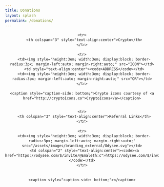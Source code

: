 ```yaml
---
title: Donations
layout: splash
permalink: /donations/
---
```

<center>

  <table>
  
    <tr>
      <th colspan="3" style="text-align:center">Crypto</th>
    </tr>

    <tr>
      <td><img style="height:3em; width:3em; display:block; border-radius:3px; margin-left:auto; margin-right:auto;" src="ICON"></td>
      <td style="text-align:center"><code>ADDRESS</code></td>
      <td><img style="height:3em; width:3em; display:block; border-radius:3px; margin-left:auto; margin-right:auto;" src="QR"></td>
    </tr>
 
    <caption style="caption-side: bottom;">Crypto icons courtesy of <a href="http://cryptoicons.co">CryptoIcons</a></caption>

  </table> 





  <table>
  
    <tr>
      <th colspan="3" style="text-align:center">Referral Links</th>
    </tr>

    <tr>
      <td><img style="height:3em; width:3em; display:block; border-radius:3px; margin-left:auto; margin-right:auto;" src="/assets/images/branding_external/Odysee.svg"></td>
      <td colspan="2" style="text-align:center"><code><a href="https://odysee.com/$/invite/@Emaleth:c">https://odysee.com/$/invite/@Emaleth:c</a></code></td>
    </tr>

  
    <caption style="caption-side: bottom;"></caption>

  </table> 

</center>
